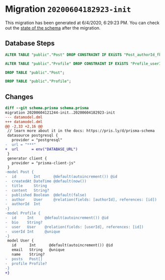 # Migration `20200604182923-init`

This migration has been generated at 6/4/2020, 6:29:23 PM.
You can check out the [state of the schema](./schema.prisma) after the migration.

## Database Steps

```sql
ALTER TABLE "public"."Post" DROP CONSTRAINT IF EXiSTS "Post_authorId_fkey";

ALTER TABLE "public"."Profile" DROP CONSTRAINT IF EXiSTS "Profile_userId_fkey";

DROP TABLE "public"."Post";

DROP TABLE "public"."Profile";
```

## Changes

```diff
diff --git schema.prisma schema.prisma
migration 20200604121244-init..20200604182923-init
--- datamodel.dml
+++ datamodel.dml
@@ -2,33 +2,16 @@
 // learn more about it in the docs: https://pris.ly/d/prisma-schema
 datasource postgresql {
   provider = "postgresql"
-  url = "***"
+  url      = env("DATABASE_URL")
 }
 generator client {
   provider = "prisma-client-js"
 }
-model Post {
-  id        Int      @default(autoincrement()) @id
-  createdAt DateTime @default(now())
-  title     String
-  content   String?
-  published Boolean  @default(false)
-  author    User     @relation(fields: [authorId], references: [id])
-  authorId  Int
-}
-model Profile {
-  id     Int     @default(autoincrement()) @id
-  bio    String?
-  user   User    @relation(fields: [userId], references: [id])
-  userId Int     @unique
-}
 model User {
   id      Int      @default(autoincrement()) @id
   email   String   @unique
   name    String?
-  posts   Post[]
-  profile Profile?
-}
+}
```


